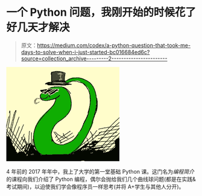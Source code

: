 # 一个 Python 问题，我刚开始的时候花了好几天才解决

> 原文：<https://medium.com/codex/a-python-question-that-took-me-days-to-solve-when-i-just-started-bc016684ed6c?source=collection_archive---------2----------------------->

![](img/04764210f5503a5d42d485bd356db8b3.png)

4 年前的 2017 年年中，我上了大学的第一堂基础 Python 课。这门名为*编程简介*的课程向我们介绍了 Python 编程，偶尔会抛给我们几个曲线球问题(都是在实践&考试期间)，以迫使我们学会像程序员一样思考(并将 A+学生与其他人分开)。